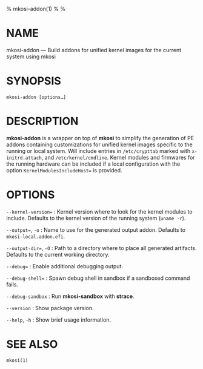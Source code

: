 % mkosi-addon(1)
%
%

# NAME

mkosi-addon — Build addons for unified kernel images for the current system
using mkosi

# SYNOPSIS

`mkosi-addon [options…]`

# DESCRIPTION

**mkosi-addon** is a wrapper on top of **mkosi** to simplify the generation of
PE addons containing customizations for unified kernel images specific to the
running or local system. Will include entries in `/etc/crypttab` marked with
`x-initrd.attach`, and `/etc/kernel/cmdline`. Kernel modules and firmwares for
the running hardware can be included if a local configuration with the option
`KernelModulesIncludeHost=` is provided.

# OPTIONS

`--kernel-version=`
:   Kernel version where to look for the kernel modules to include. Defaults to
    the kernel version of the running system (`uname -r`).

`--output=`, `-o`
:   Name to use for the generated output addon. Defaults to
    `mkosi-local.addon.efi`.

`--output-dir=`, `-O`
:   Path to a directory where to place all generated artifacts. Defaults to the
    current working directory.

`--debug=`
:   Enable additional debugging output.

`--debug-shell=`
:   Spawn debug shell in sandbox if a sandboxed command fails.

`--debug-sandbox`
:   Run **mkosi-sandbox** with **strace**.

`--version`
:   Show package version.

`--help`, `-h`
:   Show brief usage information.

# SEE ALSO
`mkosi(1)`
